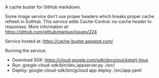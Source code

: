 A cache buster for GitHub markdown.

Some image service don't use proper headers which breaks proper cache refresh in GutHub. This service adds Cache-Control:
no-cache header to responses.
More information at: https://github.com/github/markup/issues/224

Service hosted at: https://cache-buster.appspot.com/

Running the service:
- Download SDK: https://cloud.google.com/sdk/docs/quickstart-linux
- Run: google-cloud-sdk/bin/dev_appserver.py ./src/
- Deploy: google-cloud-sdk/bin/gcloud app deploy ./src/app.yaml

